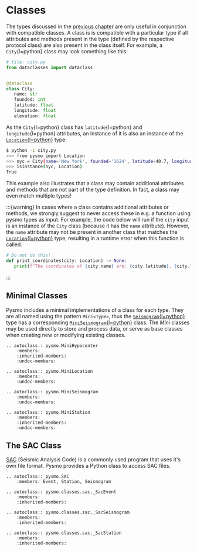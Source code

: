 # Classes

The types discussed in the [previous chapter](<project:types.md#types>) are only useful
in conjunction with compatible classes. A class is is compatible with a particular type
if all attributes and methods present in the type (defined by the respective protocol
class) are also present in the class itself. For example, a `City`{l=python} class may
look something like this:

```python
# file: city.py
from dataclasses import dataclass


@dataclass
class City:
   name: str
   founded: int
   latitude: float
   longitude: float
   elevation: float
```

As the `City`{l=python} class has `latitude`{l=python} and `longitude`{l=python}
attributes, an instance of it is also an instance of the
[`Location`{l=python}](<project:types.md#pysmo.Location>) type:

```bash
$ python -i city.py
>>> from pysmo import Location
>>> nyc = City(name='New York', founded='1624', latitude=40.7, longitude=-74, elevation=10)
>>> isinstance(nyc, Location)
True
```

This example also illustrates that a class may contain additional attributes and methods
that are not part of the type definition. In fact, a class may even match multiple types!

:::{warning}
In cases where a class contains additional attributes or methods, we strongly suggest to
never access these in e.g. a function using pysmo types as input. For example, the code
below will run if the `city` input is an instance of the `City` class (because it has the
`name` attribute). However, the `name` attribute may not be present in another class that
matches the [`Location`{l=python}](<project:types.md#pysmo.Location>) type, resulting in
a runtime error when this function is called.

```python
# Do not do this!
def print_coordinates(city: Location) -> None:
   print(f"The coordinates of {city.name} are: {city.latitude}, {city.longitude}")
```
:::


## Minimal Classes

Pysmo includes a minimal implementations of a class for each type. They are all named
using the pattern `Mini<Type>`, thus the
[`Seismogram`{l=python}](<project:types.md#pysmo.Seismogram>) type has a corresponding
[`MiniSeismogram`{l=python}](<project:classes.md#pysmo.MiniSeismogram>) class. The *Mini*
classes may be used directly to store and process data, or serve as base classes when
creating new or modifying existing classes.

```{eval-rst}
.. autoclass:: pysmo.MiniHypocenter
    :members:
    :inherited-members:
    :undoc-members:

.. autoclass:: pysmo.MiniLocation
    :members:
    :undoc-members:

.. autoclass:: pysmo.MiniSeismogram
    :members:
    :undoc-members:

.. autoclass:: pysmo.MiniStation
    :members:
    :inherited-members:
    :undoc-members:
```

## The SAC Class

[SAC](<https://ds.iris.edu/ds/nodes/dmc/software/downloads/sac/>) (Seismic Analysis Code)
is a commonly used program that uses it's own file format. Pysmo provides a Python class
to access SAC files.

```{eval-rst}
.. autoclass:: pysmo.SAC
    :members: Event, Station, Seismogram

.. autoclass:: pysmo.classes.sac._SacEvent
    :members:
    :inherited-members:

.. autoclass:: pysmo.classes.sac._SacSeismogram
    :members:
    :inherited-members:

.. autoclass:: pysmo.classes.sac._SacStation
    :members:
    :inherited-members:
```
